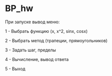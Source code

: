 # BP_hw
При запуске вывод меню:

1 - Выбрать функцию (x, x^2, sinx, cosx)

2 - Выбрать метод (трапеции, прямоугольников)

3 - Задать шаг, пределы

4 - Вычисление, вывод ответа

5 - Выход
